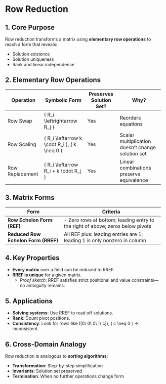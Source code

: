 # Row Reduction

## 1. Core Purpose

Row reduction transforms a matrix using **elementary row operations** to reach a form that reveals:

- Solution existence
- Solution uniqueness
- Rank and linear independence

## 2. Elementary Row Operations

| Operation         | Symbolic Form                  | Preserves Solution Set? | Why? |
|------------------|--------------------------------|--------------------------|------|
| Row Swap         | \( R_i \leftrightarrow R_j \)  | Yes                      | Reorders equations |
| Row Scaling      | \( R_i \leftarrow k \cdot R_i \), \( k \neq 0 \) | Yes | Scalar multiplication doesn’t change solution set |
| Row Replacement  | \( R_i \leftarrow R_i + k \cdot R_j \) | Yes | Linear combinations preserve equivalence |

## 3. Matrix Forms

| Form                      | Criteria |
|---------------------------|----------|
| **Row Echelon Form (REF)** | - Zero rows at bottom; leading entry to the right of above; zeros below pivots |
| **Reduced Row Echelon Form (RREF)** | All REF plus: leading entries are 1; leading 1 is only nonzero in column |

## 4. Key Properties

- **Every matrix** over a field can be reduced to RREF.
- **RREF is unique** for a given matrix.
  - *Proof sketch*: RREF satisfies strict positional and value constraints—no ambiguity remains.

## 5. Applications

- **Solving systems**: Use RREF to read off solutions.
- **Rank**: Count pivot positions.
- **Consistency**: Look for rows like \([0\ 0\ 0\ |\ c]\), \( c \neq 0 \) → inconsistent.

## 6. Cross-Domain Analogy

Row reduction is analogous to **sorting algorithms**:

- **Transformation**: Step-by-step simplification
- **Invariants**: Solution set preserved
- **Termination**: When no further operations change form
